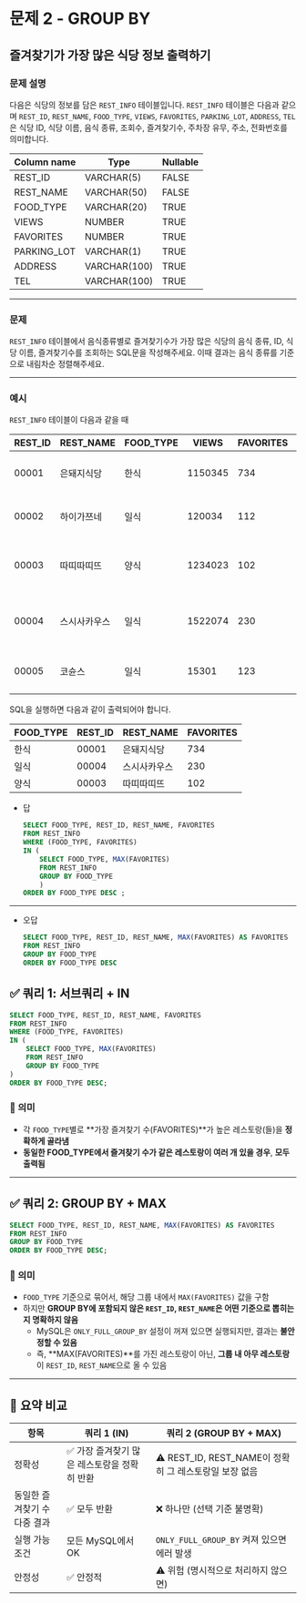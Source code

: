 # 문제 2 - GROUP BY

## 즐겨찾기가 가장 많은 식당 정보 출력하기

### **문제 설명**

다음은 식당의 정보를 담은 `REST_INFO` 테이블입니다. `REST_INFO` 테이블은 다음과 같으며 `REST_ID`, `REST_NAME`, `FOOD_TYPE`, `VIEWS`, `FAVORITES`, `PARKING_LOT`, `ADDRESS`, `TEL`은 식당 ID, 식당 이름, 음식 종류, 조회수, 즐겨찾기수, 주차장 유무, 주소, 전화번호를 의미합니다.

| Column name | Type | Nullable |
| --- | --- | --- |
| REST_ID | VARCHAR(5) | FALSE |
| REST_NAME | VARCHAR(50) | FALSE |
| FOOD_TYPE | VARCHAR(20) | TRUE |
| VIEWS | NUMBER | TRUE |
| FAVORITES | NUMBER | TRUE |
| PARKING_LOT | VARCHAR(1) | TRUE |
| ADDRESS | VARCHAR(100) | TRUE |
| TEL | VARCHAR(100) | TRUE |

---

### 문제

`REST_INFO` 테이블에서 음식종류별로 즐겨찾기수가 가장 많은 식당의 음식 종류, ID, 식당 이름, 즐겨찾기수를 조회하는 SQL문을 작성해주세요. 이때 결과는 음식 종류를 기준으로 내림차순 정렬해주세요.

---

### 예시

`REST_INFO` 테이블이 다음과 같을 때

| REST_ID | REST_NAME | FOOD_TYPE | VIEWS | FAVORITES | PARKING_LOT | ADDRESS | TEL |
| --- | --- | --- | --- | --- | --- | --- | --- |
| 00001 | 은돼지식당 | 한식 | 1150345 | 734 | N | 서울특별시 중구 다산로 149 | 010-4484-8751 |
| 00002 | 하이가쯔네 | 일식 | 120034 | 112 | N | 서울시 중구 신당동 375-21 | NULL |
| 00003 | 따띠따띠뜨 | 양식 | 1234023 | 102 | N | 서울시 강남구 신사동 627-3 1F | 02-6397-1023 |
| 00004 | 스시사카우스 | 일식 | 1522074 | 230 | N | 서울시 서울시 강남구 신사동 627-27 | 010-9394-2554 |
| 00005 | 코슌스 | 일식 | 15301 | 123 | N | 서울특별시 강남구 언주로153길 | 010-1315-8729 |

SQL을 실행하면 다음과 같이 출력되어야 합니다.

| FOOD_TYPE | REST_ID | REST_NAME | FAVORITES |
| --- | --- | --- | --- |
| 한식 | 00001 | 은돼지식당 | 734 |
| 일식 | 00004 | 스시사카우스 | 230 |
| 양식 | 00003 | 따띠따띠뜨 | 102 |

- 답
    
    ```sql
    SELECT FOOD_TYPE, REST_ID, REST_NAME, FAVORITES
    FROM REST_INFO
    WHERE (FOOD_TYPE, FAVORITES) 
    IN (
        SELECT FOOD_TYPE, MAX(FAVORITES)
        FROM REST_INFO
        GROUP BY FOOD_TYPE
        )
    ORDER BY FOOD_TYPE DESC ;
    ```
    

---

- 오답
    
    ```sql
    SELECT FOOD_TYPE, REST_ID, REST_NAME, MAX(FAVORITES) AS FAVORITES
    FROM REST_INFO 
    GROUP BY FOOD_TYPE
    ORDER BY FOOD_TYPE DESC
    ```
    

## ✅ 쿼리 1: **서브쿼리 + IN**

```sql
SELECT FOOD_TYPE, REST_ID, REST_NAME, FAVORITES
FROM REST_INFO
WHERE (FOOD_TYPE, FAVORITES)
IN (
    SELECT FOOD_TYPE, MAX(FAVORITES)
    FROM REST_INFO
    GROUP BY FOOD_TYPE
)
ORDER BY FOOD_TYPE DESC;
```

### 🧠 의미

- 각 `FOOD_TYPE`별로 **가장 즐겨찾기 수(FAVORITES)**가 높은 레스토랑(들)을 **정확하게 골라냄**
- **동일한 FOOD_TYPE에서 즐겨찾기 수가 같은 레스토랑이 여러 개 있을 경우**, **모두 출력됨**

---

## ✅ 쿼리 2: **GROUP BY + MAX**

```sql
SELECT FOOD_TYPE, REST_ID, REST_NAME, MAX(FAVORITES) AS FAVORITES
FROM REST_INFO
GROUP BY FOOD_TYPE
ORDER BY FOOD_TYPE DESC;
```

### 🧠 의미

- `FOOD_TYPE` 기준으로 묶어서, 해당 그룹 내에서 `MAX(FAVORITES)` 값을 구함
- 하지만 **GROUP BY에 포함되지 않은 `REST_ID`, `REST_NAME`은 어떤 기준으로 뽑히는지 명확하지 않음**
    - MySQL은 `ONLY_FULL_GROUP_BY` 설정이 꺼져 있으면 실행되지만, 결과는 **불안정할 수 있음**
    - 즉, **MAX(FAVORITES)**를 가진 레스토랑이 아닌, **그룹 내 아무 레스토랑**이 `REST_ID`, `REST_NAME`으로 올 수 있음

---

## 🎯 요약 비교

| 항목 | 쿼리 1 (IN) | 쿼리 2 (GROUP BY + MAX) |
| --- | --- | --- |
| 정확성 | ✅ 가장 즐겨찾기 많은 레스토랑을 정확히 반환 | ⚠️ REST_ID, REST_NAME이 정확히 그 레스토랑일 보장 없음 |
| 동일한 즐겨찾기 수 다중 결과 | ✅ 모두 반환 | ❌ 하나만 (선택 기준 불명확) |
| 실행 가능 조건 | 모든 MySQL에서 OK | `ONLY_FULL_GROUP_BY` 켜져 있으면 에러 발생 |
| 안정성 | ✅ 안정적 | ⚠️ 위험 (명시적으로 처리하지 않으면) |